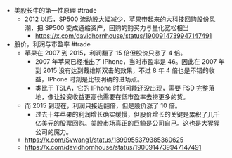 - 美股长牛的第一性原理 #trade
	- 2012 以后，SP500 流动股大幅减少，苹果带起来的大科技回购股份风潮，把 SP500 变成通缩资产，回购的购买力与量化宽松相当
		- https://x.com/davidhornhouse/status/1900914739947147491
- 股价，利润与市盈率 #trade
	- 苹果在 2007 到 2015，利润翻了 15 倍但股价只涨了 4 倍。
		- 2007 年苹果已经推出了 IPhone，当时市盈率是 46。因此在 2007 年到 2015 没有达到戴维斯双击的效果，不过 8 年 4 倍也是不错的收益，IPhone 时刻是比较明确的进场点。
		- 类比于 TSLA，它的 IPhone 时刻可能还没出现，需要 FSD 完整落地，像让投资收益更高也需要在低市盈率去捞更多的货。
	- 而 2015 到现在，利润只接近翻倍，但是股价涨了 10 倍。
		- 过去十年苹果的利润增长确实缓慢，但股价增长的关键是累积了几千亿美元的股票回购。美股市场真正的巨鲸是公司自己。这也是大猩猩公司的魔力。
	- https://x.com/Svwang1/status/1899955379385360625
	- https://x.com/davidhornhouse/status/1900914739947147491